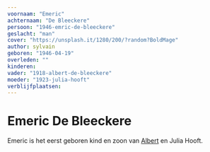 ```yaml
---
voornaam: "Emeric"
achternaam: "De Bleeckere"
persoon: "1946-emric-de-bleeckere"
geslacht: "man"
cover: "https://unsplash.it/1280/200/?random?BoldMage"
author: sylvain
geboren: "1946-04-19"
overleden: ""
kinderen:
vader: "1918-albert-de-bleeckere"
moeder: "1923-julia-hooft"
verblijfplaatsen:
---
```

# Emeric De Bleeckere
Emeric is het eerst geboren kind en zoon van [Albert](1918-albert-de-bleeckere) en Julia Hooft.




